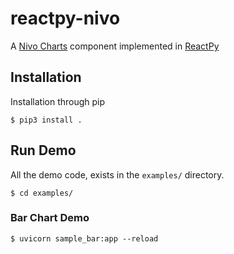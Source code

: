 # reactpy-nivo

A [Nivo Charts](https://nivo.rocks) component implemented in [ReactPy](https://github.com/reactive-python/reactpy)

## Installation

Installation through pip

```shell
$ pip3 install .
```

## Run Demo

All the demo code, exists in the `examples/` directory.

```shell 
$ cd examples/
```

### Bar Chart Demo
```shell
$ uvicorn sample_bar:app --reload
```
